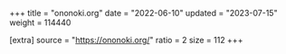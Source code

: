 +++
title = "ononoki.org"
date = "2022-06-10"
updated = "2023-07-15"
weight = 114440

[extra]
source = "https://ononoki.org/"
ratio = 2
size = 112
+++
